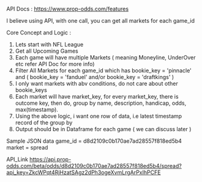 API Docs : https://www.prop-odds.com/features

I believe using API, with one call, you can get all markets for each game_id

Core Concept and Logic : 
1. Lets start with NFL League
2. Get all Upcoming Games
3. Each game will have multiple Markets ( meaning Moneyline, UnderOver etc refer API Doc for more info)
4. Filter All Markets for each game_id which has bookie_key = 'pinnacle' and ( bookie_key = 'fanduel' and/or bookie_key = 'draftkings' )
5. I only want markets with abv conditions, do not care about other bookie_keys
6. Each market will have market_key, for every market_key, there is outcome key, then do, group by name, description, handicap, odds, max(timestamp).
7. Using the above logic, i want one row of data, i.e latest timestamp record of the group by
8. Output should be in Dataframe for each game ( we can discuss later ) 

Sample JSON data 
game_id = d8d2109c0b170ae7ad28557f818ed5b4
market = spread

API_Link 
https://api.prop-odds.com/beta/odds/d8d2109c0b170ae7ad28557f818ed5b4/spread?api_key=ZkcWPqt4RjHzatSAgz2dPh3ogeXvmLrgArPxIhPCFE
